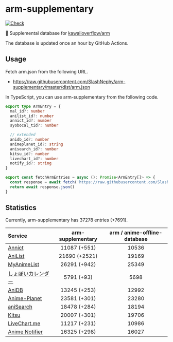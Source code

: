 # arm-supplementary

[![Check](https://github.com/SlashNephy/arm-supplementary/actions/workflows/check-node.yml/badge.svg)](https://github.com/SlashNephy/arm-supplementary/actions/workflows/check-node.yml)

💊 Supplemental database for [kawaiioverflow/arm](https://github.com/kawaiioverflow/arm)

The database is updated once an hour by GitHub Actions.

## Usage

Fetch arm.json from the following URL.

- https://raw.githubusercontent.com/SlashNephy/arm-supplementary/master/dist/arm.json

In TypeScript, you can use arm-supplementary from the following code.

```TypeScript
export type ArmEntry = {
  mal_id?: number
  anilist_id?: number
  annict_id?: number
  syobocal_tid?: number

  // extended
  anidb_id?: number
  animeplanet_id?: string
  anisearch_id?: number
  kitsu_id?: number
  livechart_id?: number
  notify_id?: string
}

export const fetchArmEntries = async (): Promise<ArmEntry[]> => {
  const response = await fetch('https://raw.githubusercontent.com/SlashNephy/arm-supplementary/master/dist/arm.json')
  return await response.json()
}
```

## Statistics

Currently, arm-supplementary has 37278 entries (+7691).

| Service                                     | arm-supplementary | arm / anime-offline-database |
| :------------------------------------------ | :---------------: | :--------------------------: |
| [Annict](https://annict.com)                |   11087 (+551)    |            10536             |
| [AniList](https://anilist.co)               |   21690 (+2521)   |            19169             |
| [MyAnimeList](https://myanimelist.net)      |   26291 (+942)    |            25349             |
| [しょぼいカレンダー](https://cal.syoboi.jp) |    5791 (+93)     |             5698             |
| [AniDB](https://anidb.net)                  |   13245 (+253)    |            12992             |
| [Anime-Planet](https://anime-planet.com)    |   23581 (+301)    |            23280             |
| [aniSearch](https://anisearch.com)          |   18478 (+284)    |            18194             |
| [Kitsu](https://kitsu.io)                   |   20007 (+301)    |            19706             |
| [LiveChart.me](https://livechart.me)        |   11217 (+231)    |            10986             |
| [Anime Notifier](https://notify.moe)        |   16325 (+298)    |            16027             |
